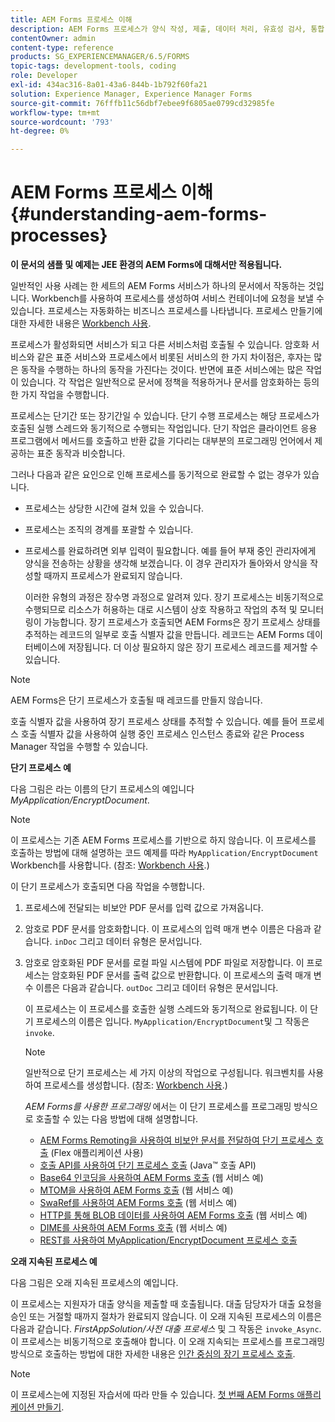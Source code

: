 ```yaml
---
title: AEM Forms 프로세스 이해
description: AEM Forms 프로세스가 양식 작성, 제출, 데이터 처리, 유효성 검사, 통합, 워크플로우 자동화 및 출력 관리를 포함하는 방법에 대해 알아봅니다.
contentOwner: admin
content-type: reference
products: SG_EXPERIENCEMANAGER/6.5/FORMS
topic-tags: development-tools, coding
role: Developer
exl-id: 434ac316-8a01-43a6-844b-1b792f60fa21
solution: Experience Manager, Experience Manager Forms
source-git-commit: 76fffb11c56dbf7ebee9f6805ae0799cd32985fe
workflow-type: tm+mt
source-wordcount: '793'
ht-degree: 0%

---
```


# AEM Forms 프로세스 이해 {#understanding-aem-forms-processes}

**이 문서의 샘플 및 예제는 JEE 환경의 AEM Forms에 대해서만 적용됩니다.**

일반적인 사용 사례는 한 세트의 AEM Forms 서비스가 하나의 문서에서 작동하는 것입니다. Workbench를 사용하여 프로세스를 생성하여 서비스 컨테이너에 요청을 보낼 수 있습니다. 프로세스는 자동화하는 비즈니스 프로세스를 나타냅니다. 프로세스 만들기에 대한 자세한 내용은 [Workbench 사용](https://www.adobe.com/go/learn_aemforms_workbench_63).

프로세스가 활성화되면 서비스가 되고 다른 서비스처럼 호출될 수 있습니다. 암호화 서비스와 같은 표준 서비스와 프로세스에서 비롯된 서비스의 한 가지 차이점은, 후자는 많은 동작을 수행하는 하나의 동작을 가진다는 것이다. 반면에 표준 서비스에는 많은 작업이 있습니다. 각 작업은 일반적으로 문서에 정책을 적용하거나 문서를 암호화하는 등의 한 가지 작업을 수행합니다.

프로세스는 단기간 또는 장기간일 수 있습니다. 단기 수행 프로세스는 해당 프로세스가 호출된 실행 스레드와 동기적으로 수행되는 작업입니다. 단기 작업은 클라이언트 응용 프로그램에서 메서드를 호출하고 반환 값을 기다리는 대부분의 프로그래밍 언어에서 제공하는 표준 동작과 비슷합니다.

그러나 다음과 같은 요인으로 인해 프로세스를 동기적으로 완료할 수 없는 경우가 있습니다.

* 프로세스는 상당한 시간에 걸쳐 있을 수 있습니다.
* 프로세스는 조직의 경계를 포괄할 수 있습니다.
* 프로세스를 완료하려면 외부 입력이 필요합니다. 예를 들어 부재 중인 관리자에게 양식을 전송하는 상황을 생각해 보겠습니다. 이 경우 관리자가 돌아와서 양식을 작성할 때까지 프로세스가 완료되지 않습니다.

  이러한 유형의 과정은 장수명 과정으로 알려져 있다. 장기 프로세스는 비동기적으로 수행되므로 리소스가 허용하는 대로 시스템이 상호 작용하고 작업의 추적 및 모니터링이 가능합니다. 장기 프로세스가 호출되면 AEM Forms은 장기 프로세스 상태를 추적하는 레코드의 일부로 호출 식별자 값을 만듭니다. 레코드는 AEM Forms 데이터베이스에 저장됩니다. 더 이상 필요하지 않은 장기 프로세스 레코드를 제거할 수 있습니다.

>[!NOTE]
>
>AEM Forms은 단기 프로세스가 호출될 때 레코드를 만들지 않습니다.

호출 식별자 값을 사용하여 장기 프로세스 상태를 추적할 수 있습니다. 예를 들어 프로세스 호출 식별자 값을 사용하여 실행 중인 프로세스 인스턴스 종료와 같은 Process Manager 작업을 수행할 수 있습니다.

**단기 프로세스 예**

다음 그림은 라는 이름의 단기 프로세스의 예입니다 *MyApplication/EncryptDocument*.

>[!NOTE]
>
>이 프로세스는 기존 AEM Forms 프로세스를 기반으로 하지 않습니다. 이 프로세스를 호출하는 방법에 대해 설명하는 코드 예제를 따라 `MyApplication/EncryptDocument` Workbench를 사용합니다. (참조: [Workbench 사용](https://www.adobe.com/go/learn_aemforms_workbench_63).)

이 단기 프로세스가 호출되면 다음 작업을 수행합니다.

1. 프로세스에 전달되는 비보안 PDF 문서를 입력 값으로 가져옵니다.
1. 암호로 PDF 문서를 암호화합니다. 이 프로세스의 입력 매개 변수 이름은 다음과 같습니다. `inDoc` 그리고 데이터 유형은 문서입니다.
1. 암호로 암호화된 PDF 문서를 로컬 파일 시스템에 PDF 파일로 저장합니다. 이 프로세스는 암호화된 PDF 문서를 출력 값으로 반환합니다. 이 프로세스의 출력 매개 변수 이름은 다음과 같습니다. `outDoc` 그리고 데이터 유형은 문서입니다.

   이 프로세스는 이 프로세스를 호출한 실행 스레드와 동기적으로 완료됩니다. 이 단기 프로세스의 이름은 입니다. `MyApplication/EncryptDocument`및 그 작동은 `invoke`.

   >[!NOTE]
   >
   >일반적으로 단기 프로세스는 세 가지 이상의 작업으로 구성됩니다. 워크벤치를 사용하여 프로세스를 생성합니다. (참조: [Workbench 사용](https://www.adobe.com/go/learn_aemforms_workbench_63).)

   *AEM Forms를 사용한 프로그래밍* 에서는 이 단기 프로세스를 프로그래밍 방식으로 호출할 수 있는 다음 방법에 대해 설명합니다.

   * [AEM Forms Remoting을 사용하여 비보안 문서를 전달하여 단기 프로세스 호출](/help/forms/developing/invoking-aem-forms-using-remoting.md#invoking-a-short-lived-process-by-passing-an-unsecure-document-using-remoting) (Flex 애플리케이션 사용)
   * [호출 API를 사용하여 단기 프로세스 호출](/help/forms/developing/invoking-aem-forms-using-java.md#invoking-a-short-lived-process-using-the-invocation-api) (Java™ 호출 API)
   * [Base64 인코딩을 사용하여 AEM Forms 호출](/help/forms/developing/invoking-aem-forms-using-web.md#invoking-aem-forms-using-base64-encoding) (웹 서비스 예)
   * [MTOM을 사용하여 AEM Forms 호출](/help/forms/developing/invoking-aem-forms-using-web.md#invoking-aem-forms-using-mtom) (웹 서비스 예)
   * [SwaRef를 사용하여 AEM Forms 호출](/help/forms/developing/invoking-aem-forms-using-web.md#invoking-aem-forms-using-swaref) (웹 서비스 예)
   * [HTTP를 통해 BLOB 데이터를 사용하여 AEM Forms 호출](/help/forms/developing/invoking-aem-forms-using-web.md#invoking-aem-forms-using-blob-data-over-http) (웹 서비스 예)
   * [DIME를 사용하여 AEM Forms 호출](/help/forms/developing/invoking-aem-forms-using-web.md#invoking-aem-forms-using-dime) (웹 서비스 예)
   * [REST를 사용하여 MyApplication/EncryptDocument 프로세스 호출](/help/forms/developing/invoking-aem-forms-using-rest.md)

**오래 지속된 프로세스 예**

다음 그림은 오래 지속된 프로세스의 예입니다.

이 프로세스는 지원자가 대출 양식을 제출할 때 호출됩니다. 대출 담당자가 대출 요청을 승인 또는 거절할 때까지 절차가 완료되지 않습니다. 이 오래 지속된 프로세스의 이름은 다음과 같습니다. *FirstAppSolution/사전 대출 프로세스* 및 그 작동은 `invoke_Async`. 이 프로세스는 비동기적으로 호출해야 합니다. 이 오래 지속되는 프로세스를 프로그래밍 방식으로 호출하는 방법에 대한 자세한 내용은 [인간 중심의 장기 프로세스 호출](/help/forms/developing/invoking-human-centric-long-lived.md#invoking-human-centric-long-lived-processes).

>[!NOTE]
>
>이 프로세스는에 지정된 자습서에 따라 만들 수 있습니다. [첫 번째 AEM Forms 애플리케이션 만들기](https://www.adobe.com/go/learn_aemforms_firstapp_ds_63).
